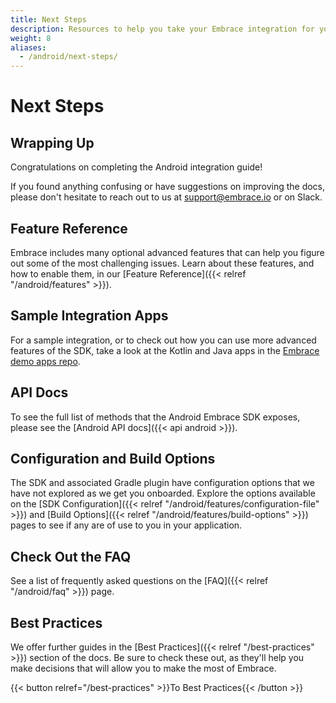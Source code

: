 ```yaml
---
title: Next Steps
description: Resources to help you take your Embrace integration for your Android application to the next level
weight: 8
aliases:
  - /android/next-steps/
---
```


# Next Steps

## Wrapping Up

Congratulations on completing the Android integration guide! 

If you found anything confusing or have suggestions on improving the docs,
please don't hesitate to reach out to us at <support@embrace.io> or on Slack.

## Feature Reference

Embrace includes many optional advanced features that can help you figure out some of 
the most challenging issues. Learn about these features, and how to enable them, in
our [Feature Reference]({{< relref "/android/features" >}}).


## Sample Integration Apps

For a sample integration, or to check out how you can use more advanced features of the SDK, take a look at the Kotlin
and Java apps in the <a href="https://github.com/embrace-io/embrace-demo-apps/tree/master/android" target="_blank">Embrace demo apps repo</a>.

## API Docs

To see the full list of methods that the Android Embrace SDK exposes, please see
the [Android API docs]({{< api android >}}).

## Configuration and Build Options

The SDK and associated Gradle plugin have configuration options that we have not explored as we get you onboarded.
Explore the options available on the [SDK Configuration]({{< relref "/android/features/configuration-file" >}})
and [Build Options]({{< relref "/android/features/build-options" >}}) pages to see if any are of use to you in your
application.

## Check Out the FAQ

See a list of frequently asked questions on the [FAQ]({{< relref "/android/faq" >}}) page. 

## Best Practices

We offer further guides in the [Best Practices]({{< relref "/best-practices" >}}) section of the docs.
Be sure to check these out, as they'll help you make decisions that will allow you to make the most of Embrace.

{{< button relref="/best-practices" >}}To Best Practices{{< /button >}}
